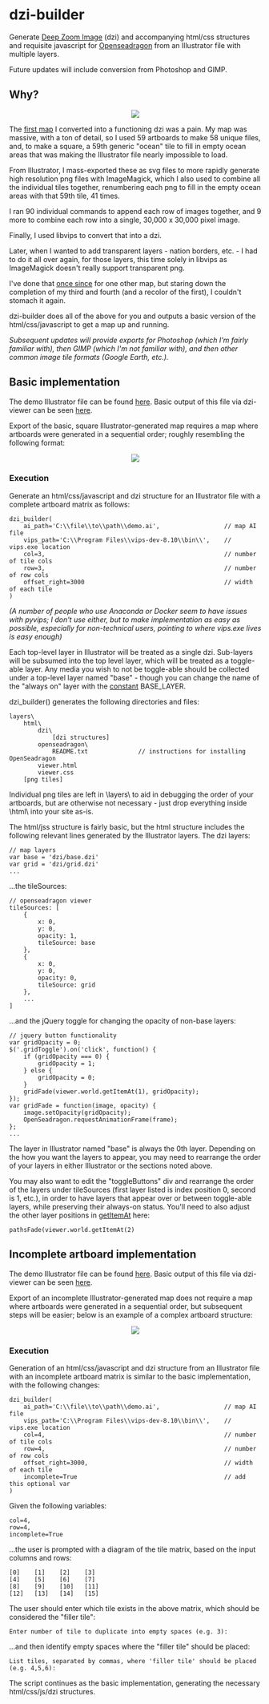 # dzi-builder
Generate [Deep Zoom Image](https://docs.microsoft.com/en-us/previous-versions/windows/silverlight/dotnet-windows-silverlight/cc645077(v=vs.95)?redirectedfrom=MSDN) 
(dzi) and accompanying html/css structures and requisite javascript for [Openseadragon](https://openseadragon.github.io/) 
from an Illustrator file with multiple layers.

Future updates will include conversion from Photoshop and GIMP.

## Why?

<p align="center"><img src="https://embers.nicejacket.cc/dzi-builder/dzi-builder-header.png"></p>

The [first map](https://embers.nicejacket.cc/known-eilarun.html) I converted into a functioning dzi was a pain. My 
map was massive, with a ton of detail, so I used 59 artboards to make 58 unique files, and, to make a square, a 59th 
generic "ocean" tile to fill in empty ocean areas that was making the Illustrator file nearly impossible to load.

From Illustrator, I mass-exported these as svg files to more rapidly generate high resolution png files with 
ImageMagick, which I also used to combine all the individual tiles together, renumbering each png to fill in the empty
ocean areas with that 59th tile, 41 times.

I ran 90 individual commands to append each row of images together, and 9 more to combine each row into a single, 
30,000 x 30,000 pixel image.

Finally, I used libvips to convert that into a dzi.

Later, when I wanted to add transparent layers - nation borders, etc. - I had to do it all over again, for those 
layers, this time solely in libvips as ImageMagick doesn't really support transparent png.

I've done that [once since](https://embers.nicejacket.cc/remembered-blacklands.html) for one other map, but staring 
down the completion of my third and fourth (and a recolor of the first), I couldn't stomach it again.

dzi-builder does all of the above for you and outputs a basic version of the html/css/javascript to get a map up and 
running.

*Subsequent updates will provide exports for Photoshop (which I'm fairly familiar with), then GIMP (which I'm not 
familiar with), and then other common image tile formats (Google Earth, etc.).*

## Basic implementation

The demo Illustrator file can be found 
[here](https://github.com/heynicejacket/dzi-builder/blob/master/dzi_builder/demo-basic.ai). 
Basic output of this file via dzi-viewer can be seen 
[here](https://embers.nicejacket.cc/dzi-builder/artboard-simple/viewer.html).

Export of the basic, square Illustrator-generated map requires a map where artboards were generated in a sequential 
order; roughly resembling the following format:

<p align="center"><img src="https://embers.nicejacket.cc/dzi-builder/square%20artboard%20structure.png"></p>

### Execution

Generate an html/css/javascript and dzi structure for an Illustrator file with a complete artboard 
matrix as follows:

    dzi_builder(
        ai_path='C:\\file\\to\\path\\demo.ai',                  // map AI file
        vips_path='C:\\Program Files\\vips-dev-8.10\\bin\\',    // vips.exe location
        col=3,                                                  // number of tile cols
        row=3,                                                  // number of row cols
        offset_right=3000                                       // width of each tile
    )

*(A number of people who use Anaconda or Docker seem to have issues with pyvips; I don't use either, but to make 
implementation as easy as possible, especially for non-technical users, pointing to where vips.exe lives is easy 
enough)*

Each top-level layer in Illustrator will be treated as a single dzi. Sub-layers will be subsumed into the top level 
layer, which will be treated as a toggle-able layer. Any media you wish to not be toggle-able should be collected under 
a top-level layer named "base" - though you can change the name of the "always on" layer with the 
[constant](https://github.com/heynicejacket/dzi-builder/blob/master/dzi_builder/core/constants.py) BASE_LAYER.

dzi_builder() generates the following directories and files:

    layers\
        html\
            dzi\
                [dzi structures]
            openseadragon\
                README.txt              // instructions for installing OpenSeadragon
            viewer.html
            viewer.css
        [png tiles]

Individual png tiles are left in \layers\ to aid in debugging the order of your artboards, but are otherwise not 
necessary - just drop everything inside \html\ into your site as-is.

The html/jss structure is fairly basic, but the html structure includes the following relevant lines generated by the 
Illustrator layers. The dzi layers:

    // map layers
    var base = 'dzi/base.dzi'
    var grid = 'dzi/grid.dzi'
    ...

...the tileSources:

    // openseadragon viewer
    tileSources: [
        {
            x: 0,
            y: 0,
            opacity: 1,
            tileSource: base
        },
        {
            x: 0,
            y: 0,
            opacity: 0,
            tileSource: grid
        },
        ...
    ]

...and the jQuery toggle for changing the opacity of non-base layers:

    // jquery button functionality 
    var gridOpacity = 0;
    $('.gridToggle').on('click', function() {
        if (gridOpacity === 0) {
            gridOpacity = 1;
        } else {
            gridOpacity = 0;
        }
        gridFade(viewer.world.getItemAt(1), gridOpacity);
    });
    var gridFade = function(image, opacity) {
        image.setOpacity(gridOpacity);
        OpenSeadragon.requestAnimationFrame(frame);
    };
    ...

The layer in Illustrator named "base" is always the 0th layer. Depending on the how you want the layers to appear, you 
may need to rearrange the order of your layers in either Illustrator or the sections noted above.

You may also want to edit the "toggleButtons" div and rearrange the order of the layers under tileSources (first layer 
listed is index position 0, second is 1, etc.), in order to have layers that appear over or between toggle-able layers, 
while preserving their always-on status. You'll need to also adjust the other layer positions in 
[getItemAt](https://openseadragon.github.io/docs/OpenSeadragon.World.html#getItemAt) here:

    pathsFade(viewer.world.getItemAt(2) 

## Incomplete artboard implementation

The demo Illustrator file can be found 
[here](https://github.com/heynicejacket/dzi-builder/blob/master/dzi_builder/demo-missing-tiles.ai). 
Basic output of this file via dzi-viewer can be seen 
[here](https://embers.nicejacket.cc/dzi-builder/artboard-incomplete/viewer.html).

Export of an incomplete Illustrator-generated map does not require a map where artboards were generated in a sequential 
order, but subsequent steps will be easier; below is an example of a complex artboard structure:

<p align="center"><img src="https://embers.nicejacket.cc/dzi-builder/incomplete%20artboard%20structure.png"></p>

### Execution

Generation of an html/css/javascript and dzi structure from an Illustrator file with an incomplete artboard matrix is 
similar to the basic implementation, with the following changes:

    dzi_builder(
        ai_path='C:\\file\\to\\path\\demo.ai',                  // map AI file
        vips_path='C:\\Program Files\\vips-dev-8.10\\bin\\',    // vips.exe location
        col=4,                                                  // number of tile cols
        row=4,                                                  // number of row cols
        offset_right=3000,                                      // width of each tile
        incomplete=True                                         // add this optional var
    )

Given the following variables:

    col=4,
    row=4,
    incomplete=True

...the user is prompted with a diagram of the tile matrix, based on the input columns and rows:

    [0]    [1]    [2]    [3]
    [4]    [5]    [6]    [7]
    [8]    [9]    [10]   [11]
    [12]   [13]   [14]   [15]
    
The user should enter which tile exists in the above matrix, which should be considered the "filler tile":
    
    Enter number of tile to duplicate into empty spaces (e.g. 3):

...and then identify empty spaces where the "filler tile" should be placed:

    List tiles, separated by commas, where 'filler tile' should be placed (e.g. 4,5,6):

The script continues as the basic implementation, generating the necessary html/css/js/dzi structures.
